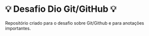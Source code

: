 # 💡 Desafio Dio Git/GitHub 💡
Repositório criado para o desafio sobre Git/Github e para anotações importantes.
